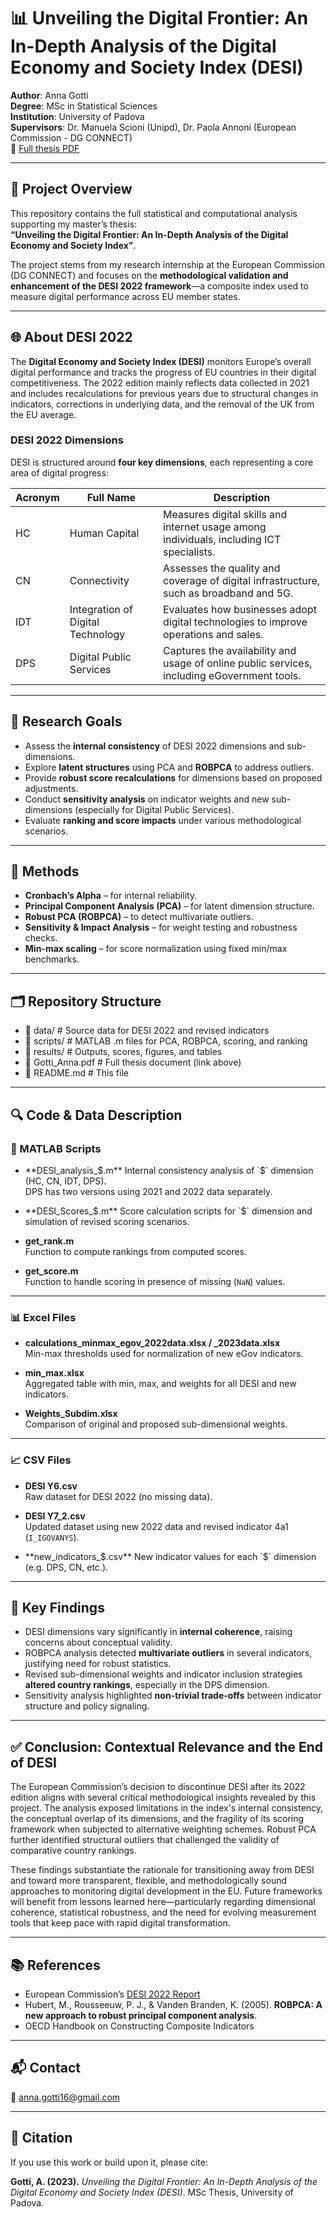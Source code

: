 # 📊 Unveiling the Digital Frontier: An In-Depth Analysis of the Digital Economy and Society Index (DESI)

**Author**: Anna Gotti  
**Degree**: MSc in Statistical Sciences  
**Institution**: University of Padova  
**Supervisors**: Dr. Manuela Scioni (Unipd), Dr. Paola Annoni (European Commission - DG CONNECT)  
📄 [Full thesis PDF](./Gotti_Anna.pdf)

---

## 🧠 Project Overview

This repository contains the full statistical and computational analysis supporting my master’s thesis:  
**“Unveiling the Digital Frontier: An In-Depth Analysis of the Digital Economy and Society Index”**.

The project stems from my research internship at the European Commission (DG CONNECT) and focuses on the **methodological validation and enhancement of the DESI 2022 framework**—a composite index used to measure digital performance across EU member states.

---

## 🌐 About DESI 2022

The **Digital Economy and Society Index (DESI)** monitors Europe’s overall digital performance and tracks the progress of EU countries in their digital competitiveness. The 2022 edition mainly reflects data collected in 2021 and includes recalculations for previous years due to structural changes in indicators, corrections in underlying data, and the removal of the UK from the EU average.

### DESI 2022 Dimensions

DESI is structured around **four key dimensions**, each representing a core area of digital progress:

| Acronym | Full Name                       | Description                                                                                 |
|---------|--------------------------------|---------------------------------------------------------------------------------------------|
| HC      | Human Capital                  | Measures digital skills and internet usage among individuals, including ICT specialists.   |
| CN      | Connectivity                  | Assesses the quality and coverage of digital infrastructure, such as broadband and 5G.      |
| IDT     | Integration of Digital Technology | Evaluates how businesses adopt digital technologies to improve operations and sales.       |
| DPS     | Digital Public Services       | Captures the availability and usage of online public services, including eGovernment tools.|

---

## 🎯 Research Goals

- Assess the **internal consistency** of DESI 2022 dimensions and sub-dimensions.
- Explore **latent structures** using PCA and **ROBPCA** to address outliers.
- Provide **robust score recalculations** for dimensions based on proposed adjustments.
- Conduct **sensitivity analysis** on indicator weights and new sub-dimensions (especially for Digital Public Services).
- Evaluate **ranking and score impacts** under various methodological scenarios.

---

## 🧪 Methods

- **Cronbach’s Alpha** – for internal reliability.
- **Principal Component Analysis (PCA)** – for latent dimension structure.
- **Robust PCA (ROBPCA)** – to detect multivariate outliers.
- **Sensitivity & Impact Analysis** – for weight testing and robustness checks.
- **Min-max scaling** – for score normalization using fixed min/max benchmarks.

---

## 🗂️ Repository Structure

- 📁 data/                        # Source data for DESI 2022 and revised indicators
- 📁 scripts/                     # MATLAB .m files for PCA, ROBPCA, scoring, and ranking
- 📁 results/                     # Outputs, scores, figures, and tables
- 📄 Gotti_Anna.pdf               # Full thesis document (link above)
- 📄 README.md                    # This file

---

## 🔍 Code & Data Description

### 📂 MATLAB Scripts

- **DESI_analysis_$.m**  
  Internal consistency analysis of `$` dimension (HC, CN, IDT, DPS).  
  DPS has two versions using 2021 and 2022 data separately.

- **DESI_Scores_$.m**  
  Score calculation scripts for `$` dimension and simulation of revised scoring scenarios.

- **get_rank.m**  
  Function to compute rankings from computed scores.

- **get_score.m**  
  Function to handle scoring in presence of missing (`NaN`) values.

---

### 📊 Excel Files

- **calculations_minmax_egov_2022data.xlsx / _2023data.xlsx**  
  Min-max thresholds used for normalization of new eGov indicators.

- **min_max.xlsx**  
  Aggregated table with min, max, and weights for all DESI and new indicators.

- **Weights_Subdim.xlsx**  
  Comparison of original and proposed sub-dimensional weights.

---

### 📈 CSV Files

- **DESI Y6.csv**  
  Raw dataset for DESI 2022 (no missing data).

- **DESI Y7_2.csv**  
  Updated dataset using new 2022 data and revised indicator 4a1 (`I_IGOVANYS`).

- **new_indicators_$.csv**  
  New indicator values for each `$` dimension (e.g. DPS, CN, etc.).

---

## 📌 Key Findings

- DESI dimensions vary significantly in **internal coherence**, raising concerns about conceptual validity.
- ROBPCA analysis detected **multivariate outliers** in several indicators, justifying need for robust statistics.
- Revised sub-dimensional weights and indicator inclusion strategies **altered country rankings**, especially in the DPS dimension.
- Sensitivity analysis highlighted **non-trivial trade-offs** between indicator structure and policy signaling.

---

## ✅ Conclusion: Contextual Relevance and the End of DESI

The European Commission’s decision to discontinue DESI after its 2022 edition aligns with several critical methodological insights revealed by this project. The analysis exposed limitations in the index's internal consistency, the conceptual overlap of its dimensions, and the fragility of its scoring framework when subjected to alternative weighting schemes. Robust PCA further identified structural outliers that challenged the validity of comparative country rankings.

These findings substantiate the rationale for transitioning away from DESI and toward more transparent, flexible, and methodologically sound approaches to monitoring digital development in the EU. Future frameworks will benefit from lessons learned here—particularly regarding dimensional coherence, statistical robustness, and the need for evolving measurement tools that keep pace with rapid digital transformation.

---


## 📚 References

- European Commission’s [DESI 2022 Report](https://digital-strategy.ec.europa.eu/en/policies/desi)
- Hubert, M., Rousseeuw, P. J., & Vanden Branden, K. (2005). **ROBPCA: A new approach to robust principal component analysis**.
- OECD Handbook on Constructing Composite Indicators

---

## 📬 Contact

📧 anna.gotti16@gmail.com

---

## 📎 Citation

If you use this work or build upon it, please cite:

**Gotti, A. (2023).** *Unveiling the Digital Frontier: An In-Depth Analysis of the Digital Economy and Society Index (DESI)*. MSc Thesis, University of Padova.  